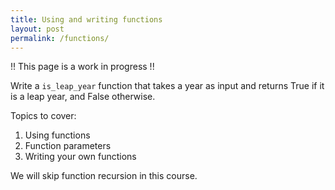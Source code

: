 ```yaml
---
title: Using and writing functions
layout: post
permalink: /functions/
---
```


!! This page is a work in progress !!

Write a `is_leap_year` function that takes a year as input and returns True if it is a leap year, and False otherwise.


Topics to cover:
1. Using functions
2. Function parameters
3. Writing your own functions

We will skip function recursion in this course.
